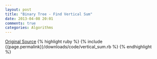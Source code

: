 ```yaml
---
layout: post
title: "Binary Tree - Find Vertical Sum"
date: 2013-04-08 20:01
comments: true
categories: Algorithms
---
```

[Original Source](http://www.geeksforgeeks.org/vertical-sum-in-a-given-binary-tree/)
{% highlight ruby %}
       {% include {{page.permalink}}/downloads/code/vertical_sum.rb %}
    {% endhighlight %}

